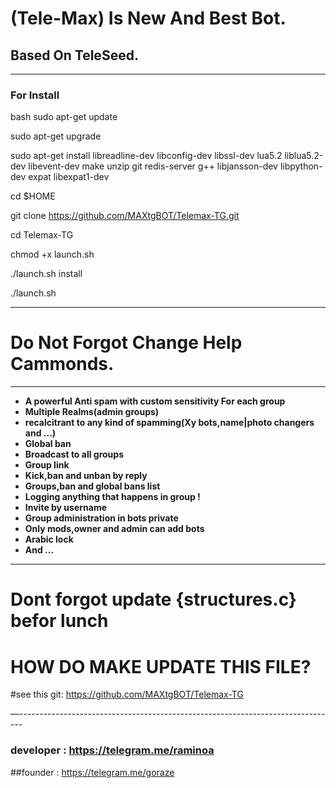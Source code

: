 # (Tele-Max) Is New And Best Bot.

## Based On TeleSeed.
_________________________________________________________________________________
###  For Install  
bash
sudo apt-get update

sudo apt-get upgrade

sudo apt-get install libreadline-dev libconfig-dev libssl-dev lua5.2 liblua5.2-dev libevent-dev make unzip git redis-server g++ libjansson-dev libpython-dev expat libexpat1-dev

cd $HOME

git clone https://github.com/MAXtgBOT/Telemax-TG.git

cd Telemax-TG

chmod +x launch.sh

./launch.sh install

./launch.sh
__________________________________
# Do Not Forgot Change Help Cammonds.
_________________________________________________________________________________
* **A powerful Anti spam with custom sensitivity For each group**
* **Multiple Realms(admin groups)**
* **recalcitrant to any kind of spamming(Xy bots,name|photo changers and ...)**
* **Global ban**
* **Broadcast to all groups**
* **Group link**
* **Kick,ban and unban by reply**
* **Groups,ban and global bans list**
* **Logging anything that happens in group !**
* **Invite by username**
* **Group administration in bots private**
* **Only mods,owner and admin can add bots**
* **Arabic lock**
* **And ...**
 
________________________________________________________________________________

# Dont forgot update {structures.c} befor lunch

# HOW DO MAKE UPDATE THIS FILE?

#see this git:  https://github.com/MAXtgBOT/Telemax-TG

—-------------------------------------------------------------------------------

### developer : https://telegram.me/raminoa
##founder : https://telegram.me/goraze
